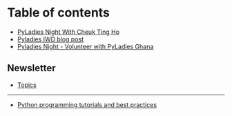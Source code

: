 # Table of contents

* [PyLadies Night With Cheuk Ting Ho](README.md)
* [Pyladies IWD blog post](<README (1).md>)
* [Pyladies Night - Volunteer with PyLadies Ghana](pyladies-night-volunteer-with-pyladies-ghana.md)

## Newsletter

* [Topics](newsletter/topics.md)

***

* [Python programming tutorials and best practices](python-programming-tutorials-and-best-practices.md)
